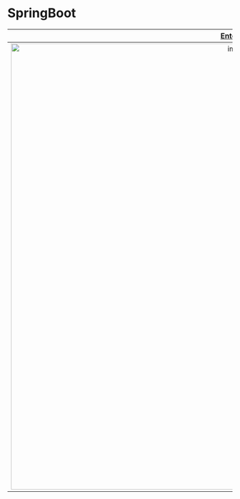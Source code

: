 ﻿# SpringBoot
<div align="center">
  
| <a href="https://github.com/Gokiina/LudotecaTan/tree/SpringBoot/tutorialBase" target="_blank">Entorno</a> | <a href="###" target="_blank">Hazlo tu mismo!</a> |
| :---: | :---: |
|<img width="1000" alt="image" src="https://github.com/user-attachments/assets/28499a1f-25c1-4a6a-84c9-8a89b368de1d"> | <img width="1000" alt="image" src="https://github.com/user-attachments/assets/aef5ed5d-4251-4d11-b323-4fb9644da2bb">|

</div>
